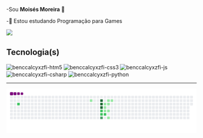 <p> -Sou <strong>Moisés Moreira</strong> 👋</p>
<p> -👀 Estou estudando Programação para Games</p>

<img src="https://github-readme-streak-stats.herokuapp.com/?user=benccalcyxzfi&theme=dark">
<div>
  <h2>Tecnologia(s)</h2>
  <img align="center" alt="benccalcyxzfi-htm5"  src="https://img.shields.io/badge/HTML5-E34F26?style=for-the-badge&logo=html5&logoColor=white">
  <img align="center" alt="benccalcyxzfi-css3"  src="https://img.shields.io/badge/CSS3-1572B6?style=for-the-badge&logo=css3&logoColor=white">
  <img align="center" alt="benccalcyxzfi-js"  src="https://img.shields.io/badge/JavaScript-F7DF1E?style=for-the-badge&logo=javascript&logoColor=black">
  <img align="center" alt="benccalcyxzfi-csharp"  src="https://img.shields.io/badge/C%23-239120?style=for-the-badge&logo=c-sharp&logoColor=white">
  <img align="center" alt="benccalcyxzfi-python"  src="https://img.shields.io/badge/Python-14354C?style=for-the-badge&logo=python&logoColor=white">
</div>
<hr>
<img align="center" src="https://github.com/benccalcyxzfi/benccalcyxzfi/blob/output/github-contribution-grid-snake.gif">
<!--
**moises-moreira/moises-moreira** is a ✨ _special_ ✨ repository because its `README.md` (this file) appears on your GitHub profile.

Here are some ideas to get you started:

- 🔭 I’m currently working on ...
- 🌱 I’m currently learning ...
- 👯 I’m looking to collaborate on ...
- 🤔 I’m looking for help with ...
- 💬 Ask me about ...
- 📫 How to reach me: ...
- 😄 Pronouns: ...
- ⚡ Fun fact: ...
-->
